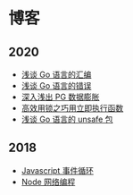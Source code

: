 博客
====

## 2020
* [浅谈 Go 语言的汇编](https://vincent178.site/posts/go/assembly/)
* [浅谈 Go 语言的错误](https://vincent178.site/posts/go/error/)
* [深入浅出 PG 数据膨胀](https://vincent178.site/posts/database/pg_bloat/)
* [高效用锁之巧用立即执行函数](https://vincent178.site/posts/go/lock-in-function/)
* [浅谈 Go 语言的 unsafe 包](https://vincent178.site/posts/go/unsafe/)

## 2018
* [Javascript 事件循环](https://vincent178.site/posts/javascript/browser-event-loop/)
* [Node 网络编程](https://vincent178.site/posts/javascript/node-network-programming/)

